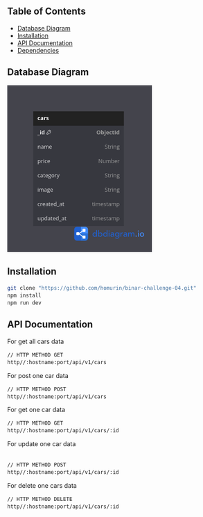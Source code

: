 ## Table of Contents

- [Database Diagram](#database-diagram)
- [Installation](#installation)
- [API Documentation](#api-documentation)
- [Dependencies](#dependencies)

## Database Diagram

![alt text](.assets/cars-diagram.png)

## Installation

```sh
git clone "https://github.com/homurin/binar-challenge-04.git"
npm install
npm run dev
```

## API Documentation

For get all cars data

```sh
// HTTP METHOD GET
http//:hostname:port/api/v1/cars
```

For post one car data

```sh
// HTTP METHOD POST
http//:hostname:port/api/v1/cars
```

For get one car data

```sh
// HTTP METHOD GET
http//:hostname:port/api/v1/cars/:id
```

For update one car data

```sh

// HTTP METHOD POST
http//:hostname:port/api/v1/cars/:id
```

For delete one cars data

```sh
// HTTP METHOD DELETE
http//:hostname:port/api/v1/cars/:id
```
